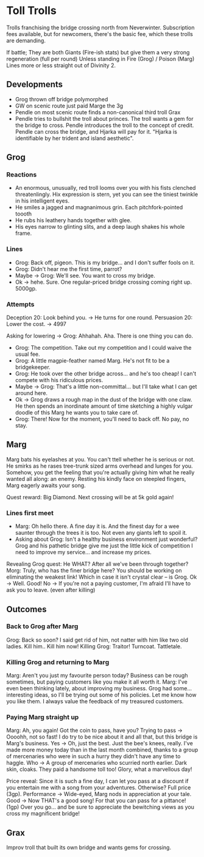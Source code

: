# Toll Trolls
Trolls franchising the bridge crossing north from Neverwinter.
Subscription fees available, but for newcomers, there's the basic fee, which these trolls are demanding.

If battle; They are both Giants (Fire-ish stats) but give them a very strong regeneration (full per round)
Unless standing in Fire (Grog) / Poison (Marg)
Lines more or less straight out of Divinity 2.

## Developments
- Grog thrown off bridge polymorphed
- GW on scenic route just paid Marge the 3g
- Pendle on most scenic route finds a non-canonical third troll Grax
- Pendle tries to bullshit the troll about princes. The troll wants a gem for the bridge to cross. Pendle introduces the troll to the concept of credit. Pendle can cross the bridge, and Hjarka will pay for it. "Hjarka is identifiable by her trident and island aesthetic".

## Grog
### Reactions
- An enormous, unusually, red troll looms over you with his fists clenched threatenlingly. Hix expression is stern, yet you can see the tiniest twinkle in his intelligent eyes.
- He smiles a jagged and magnanimous grin. Each pitchfork-pointed toooth
- He rubs his leathery hands together with glee.
- His eyes narrow to glinting slits, and a deep laugh shakes his whole frame.

### Lines
- Grog: Back off, pigeon. This is my bridge... and I don't suffer fools on it.
- Grog: Didn't hear me the first time, parrot?
- Maybe -> Grog: We'll see. You want to cross my bridge.
- Ok -> hehe. Sure. One regular-priced bridge crossing coming right up. 5000gp.

### Attempts
Deception 20: Look behind you. -> He turns for one round.
Persuasion 20: Lower the cost. -> 4997

Asking for lowering -> Grog: Ahhahah. Aha. There is one thing you can do.
- Grog: The competition. Take out my competition and I could waive the usual fee.
- Grog: A little magpie-feather named Marg. He's not fit to be a bridgekeeper.
- Grog: He took over the other bridge across... and he's too cheap! I can't compete with his ridiculous prices.
- Maybe -> Grog: That's a little non-committal... but I'll take what I can get around here.
- Ok -> Grog draws a rough map in the dust of the bridge with one claw. He then spends an inordinate amount of time sketching a highly vulgar doodle of this Marg he wants you to take care of.
- Grog: There! Now for the moment, you'll need to back off. No pay, no stay.

## Marg
Marg bats his eyelashes at you. You can't ttell whether he is serious or not.
He smirks as he rases tree-trunk sized arms overhead and lunges for you. Somehow, you get the feeling that you're actually giving him what he really wanted all along: an enemy.
Resting his kindly face on steepled fingers, Marg eagerly awaits your song.

Quest reward: Big Diamond.
Next crossing will be at 5k gold again!

### Lines first meet
- Marg: Oh hello there. A fine day it is. And the finest day for a wee saunter through the trees it is too. Not even any giants left to spoil it.
- Asking about Grog: Isn't a healthy business environment just wonderful? Grog and his pathetic bridge give me just the little kick of competition I need to improve my service... and increase my prices.

Revealing Grog quest: He WHAT? After all we've been through together?
Morg: Truly, who has the finer bridge here? You should be working on eliminating the weakest link! Which in case it isn't crystal clear – is Grog.
Ok -> Well. Good!
No -> If you're not a paying customer, I'm afraid I'll have to ask you to leave. (even after killing)

## Outcomes
### Back to Grog after Marg
Grog: Back so soon? I said get rid of him, not natter with him like two old ladies. Kill him.. Kill him now!
Killing Grog: Traitor! Turncoat. Tattletale.

### Killing Grog and returning to Marg
Marg: Aren't you just my favourite person today? Business  can be rough sometimes, but paying customers like you make it all worth it.
Marg: I've even been thinking lately, about improving my business. Grog had some... interesting ideas, so I'll be trying out some of his policies. Let me know how you like them. I always value the feedback of my treasured customers.

### Paying Marg straight up
Marg: Ah, you again! Got the coin to pass, have you?
Trying to pass -> Oooohh, not so fast! I do try to be nice about it and all that, but this bridge is Marg's business.
Yes -> Oh, just the best. Just the bee's knees, really.
I've made more money today than in the last month combined, thanks to a group of mercenaries who were in such a hurry they didn't have any time to haggle.
Who -> A group of mercenaries who scurried north earlier. Dark skin, cloaks. They paid a handsome toll too! Glory, what a marvellous day!

Price reveal: Since it is such a fine day, I can let you pass at a discount if you entertain me with a song from your adventures. Otherwise? Full price (3gp).
Performance -> Wide-eyed, Marg nods in appreciation at your tale.
Good -> Now THAT's a good song! For that you can pass for a pittance! (1gp)
Over you go... and be sure to appreciate the bewitching views as you cross my magnificent bridge!

## Grax
Improv troll that built its own bridge and wants gems for crossing.
